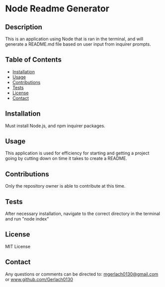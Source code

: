   # Node Readme Generator

  ## Description

  This is an application using Node that is ran in the terminal, and will generate a README.md file based on user input from inquirer prompts.

  ## Table of Contents
  * [Installation](#installation)
  * [Usage](#usage)
  * [Contributions](#contributions)
  * [Tests](#tests)
  * [License](#license)
  * [Contact](#contact)

  
  ## Installation

  Must install Node.js, and npm inquirer packages.

  ## Usage

  This application is used for efficiency for starting and getting a project going by cutting down on time it takes to create a README.

  ## Contributions

  Only the repository owner is able to contribute at this time.

  ## Tests

  After necessary installation, navigate to the correct directory in the terminal and run "node index"

  ## License

  MIT License

  ## Contact

  Any questions or comments can be directed to: mgerlach0130@gmail.com or www.github.com/Gerlach0130
